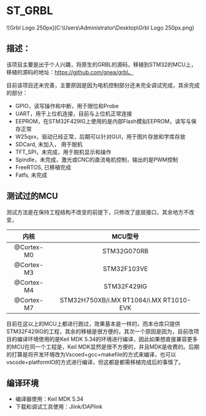 # ST_GRBL



![Grbl Logo 250px](C:\Users\Administrator\Desktop\Grbl Logo 250px.png)

## 描述：

该项目主要是出于个人兴趣，将原生的GRBL的源码，移植到STM32的MCU上，移植的源码的地址：https://github.com/gnea/grbl。

目前该项目还未完善，主要原因是因为电机控制部分还未完全调试完成，其余完成的部分：

- GPIO，读写操作和中断，用于限位和Probe
- UART，用于上位机连接，目前与上位机正常连接
- EEPROM，在STM32F429IG上使用的是内部Flash模拟EEPROM，读写与保存正常
- W25qxx，驱动已经正常，后期可以针对GUI，用于图片存放和字库存放
- SDCard, 未加入， 用于脱机
- TFT_SPI，未完成，用于脱机显示和操作
- Spindle，未完成，激光或CNC的直流电机控制，输出的是PWM控制
- FreeRTOS, 已移植完成
- Fatfs, 未完成

## 测试过的MCU

测试方法是在保持工程结构不改变的前提下，只修改了底层接口，其余地方不改变，

|    内核    |                 MCU型号                 |
| :--------: | :-------------------------------------: |
| @Cortex-M0 |               STM32G070RB               |
| @Cortex-M3 |               STM32F103VE               |
| @Cortex-M4 |               STM32F429IG               |
| @Cortex-M7 | STM32H750XB/i.MX RT1064/i.MX RT1010-EVK |

目前在这以上的MCU上都进行跑过，效果基本是一样的，而本仓库只提供STM32F429IG的工程，其余的移植是很方便的，其次一个原因是因为，目前改项目的编译环境使用的是Keil MDK 5.34的环境进行编译，因此如果想直接兼容更多的MCU在同一个工程是，Keil MDK显然是很不方便的，并且MDK是收费的。后期的打算是将开发环境改为Vscoed+gcc+makefile的方式来编译，也可以vscode+platformIO的方式进行编译，但这都是都需移植完成后的事情了。

## 编译环境

- 编译器使用：Keil MDK 5.34
- 下载和调试工具使用：Jlink/DAPlink

